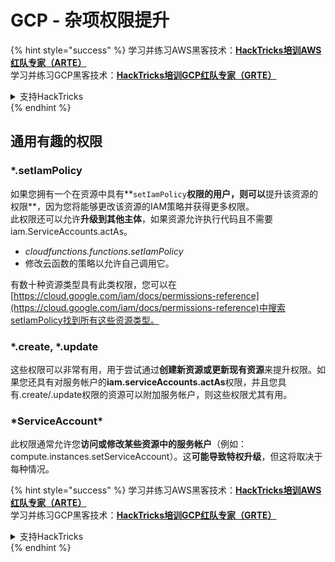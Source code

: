 # GCP - 杂项权限提升

{% hint style="success" %}
学习并练习AWS黑客技术：<img src="/.gitbook/assets/image.png" alt="" data-size="line">[**HackTricks培训AWS红队专家（ARTE）**](https://training.hacktricks.xyz/courses/arte)<img src="/.gitbook/assets/image.png" alt="" data-size="line">\
学习并练习GCP黑客技术：<img src="/.gitbook/assets/image (2).png" alt="" data-size="line">[**HackTricks培训GCP红队专家（GRTE）**<img src="/.gitbook/assets/image (2).png" alt="" data-size="line">](https://training.hacktricks.xyz/courses/grte)

<details>

<summary>支持HackTricks</summary>

* 查看[**订阅计划**](https://github.com/sponsors/carlospolop)!
* **加入** 💬 [**Discord群**](https://discord.gg/hRep4RUj7f) 或 [**电报群**](https://t.me/peass) 或 **关注**我们的**Twitter** 🐦 [**@hacktricks\_live**](https://twitter.com/hacktricks\_live)**.**
* 通过向[**HackTricks**](https://github.com/carlospolop/hacktricks)和[**HackTricks Cloud**](https://github.com/carlospolop/hacktricks-cloud) github仓库提交PR来分享黑客技巧。

</details>
{% endhint %}

## 通用有趣的权限

### \*.setIamPolicy

如果您拥有一个在资源中具有**`setIamPolicy`**权限的用户，则可以**提升该资源的权限**，因为您将能够更改该资源的IAM策略并获得更多权限。\
此权限还可以允许**升级到其他主体**，如果资源允许执行代码且不需要iam.ServiceAccounts.actAs。

* _cloudfunctions.functions.setIamPolicy_
* 修改云函数的策略以允许自己调用它。

有数十种资源类型具有此类权限，您可以在[https://cloud.google.com/iam/docs/permissions-reference](https://cloud.google.com/iam/docs/permissions-reference)中搜索setIamPolicy找到所有这些资源类型。

### \*.create, \*.update

这些权限可以非常有用，用于尝试通过**创建新资源或更新现有资源**来提升权限。如果您还具有对服务帐户的**iam.serviceAccounts.actAs**权限，并且您具有.create/.update权限的资源可以附加服务帐户，则这些权限尤其有用。

### \*ServiceAccount\*

此权限通常允许您**访问或修改某些资源中的服务帐户**（例如：compute.instances.setServiceAccount）。这**可能导致特权升级**，但这将取决于每种情况。

{% hint style="success" %}
学习并练习AWS黑客技术：<img src="/.gitbook/assets/image.png" alt="" data-size="line">[**HackTricks培训AWS红队专家（ARTE）**](https://training.hacktricks.xyz/courses/arte)<img src="/.gitbook/assets/image.png" alt="" data-size="line">\
学习并练习GCP黑客技术：<img src="/.gitbook/assets/image (2).png" alt="" data-size="line">[**HackTricks培训GCP红队专家（GRTE）**<img src="/.gitbook/assets/image (2).png" alt="" data-size="line">](https://training.hacktricks.xyz/courses/grte)

<details>

<summary>支持HackTricks</summary>

* 查看[**订阅计划**](https://github.com/sponsors/carlospolop)!
* **加入** 💬 [**Discord群**](https://discord.gg/hRep4RUj7f) 或 [**电报群**](https://t.me/peass) 或 **关注**我们的**Twitter** 🐦 [**@hacktricks\_live**](https://twitter.com/hacktricks\_live)**.**
* 通过向[**HackTricks**](https://github.com/carlospolop/hacktricks)和[**HackTricks Cloud**](https://github.com/carlospolop/hacktricks-cloud) github仓库提交PR来分享黑客技巧。

</details>
{% endhint %}
